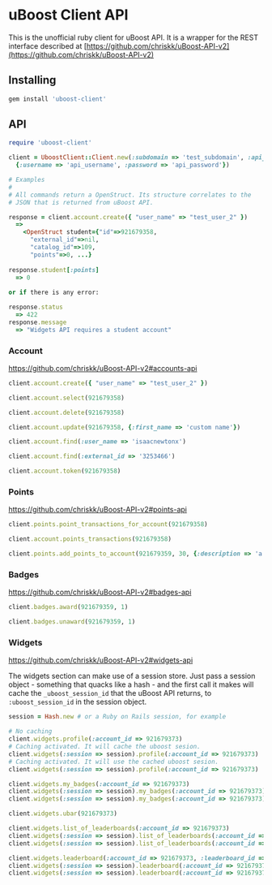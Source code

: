 # uBoost Client API

This is the unofficial ruby client for uBoost API. It is a wrapper for the REST interface described at [https://github.com/chriskk/uBoost-API-v2](https://github.com/chriskk/uBoost-API-v2)

## Installing

```bash
gem install 'uboost-client'
```

## API

```ruby
require 'uboost-client'

client = UboostClient::Client.new(:subdomain => 'test_subdomain', :api_credentials => 
  {:username => 'api_username', :password => 'api_password'})

# Examples
#
# All commands return a OpenStruct. Its structure correlates to the 
# JSON that is returned from uBoost API.

response = client.account.create({ "user_name" => "test_user_2" })
  =>
    <OpenStruct student={"id"=>921679358, 
      "external_id"=>nil, 
      "catalog_id"=>109,   
      "points"=>0, ...}
    
response.student[:points] 
  => 0
  
or if there is any error:

response.status
  => 422
response.message 
  => "Widgets API requires a student account"
```

### Account

https://github.com/chriskk/uBoost-API-v2#accounts-api

```ruby
client.account.create({ "user_name" => "test_user_2" })

client.account.select(921679358)

client.account.delete(921679358)

client.account.update(921679358, {:first_name => 'custom name'})

client.account.find(:user_name => 'isaacnewtonx')

client.account.find(:external_id => '3253466')

client.account.token(921679358)
```

### Points

https://github.com/chriskk/uBoost-API-v2#points-api

```ruby
client.points.point_transactions_for_account(921679358)

client.account.points_transactions(921679358)

client.points.add_points_to_account(921679359, 30, {:description => 'a description'})
```

### Badges

https://github.com/chriskk/uBoost-API-v2#badges-api

```ruby
client.badges.award(921679359, 1)

client.badges.unaward(921679359, 1)
```

### Widgets

https://github.com/chriskk/uBoost-API-v2#widgets-api

The widgets section can make use of a session store. Just pass a session object - something that quacks like a hash - and the first call it makes will cache the `_uboost_session_id` that the uBoost API returns, to `:uboost_session_id` in the session object.

```ruby
session = Hash.new # or a Ruby on Rails session, for example

# No caching
client.widgets.profile(:account_id => 921679373)  
# Caching activated. It will cache the uboost sesion.
client.widgets(:session => session).profile(:account_id => 921679373)
# Caching activated. It will use the cached uboost sesion.
client.widgets(:session => session).profile(:account_id => 921679373)

client.widgets.my_badges(:account_id => 921679373)
client.widgets(:session => session).my_badges(:account_id => 921679373)
client.widgets(:session => session).my_badges(:account_id => 921679373)

client.widgets.ubar(921679373)

client.widgets.list_of_leaderboards(:account_id => 921679373)
client.widgets(:session => session).list_of_leaderboards(:account_id => 921679373)
client.widgets(:session => session).list_of_leaderboards(:account_id => 921679373)

client.widgets.leaderboard(:account_id => 921679373, :leaderboard_id => 226)
client.widgets(:session => session).leaderboard(:account_id => 921679373, :leaderboard_id => 226)
client.widgets(:session => session).leaderboard(:account_id => 921679373, :leaderboard_id => 226)
```